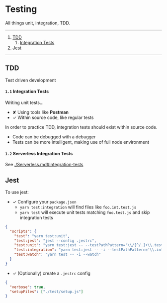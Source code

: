 # Testing

All things unit, integration, TDD.

---

1. [TDD](#tdd)
   1. [Integration Tests](#1-1-integration-tests)
2. [Jest](#jest)
---

## TDD

Test driven development 


#### `1.1` Integration Tests

Writing unit tests...
- ✘ Using tools like **Postman**
- ✓ Within source code, like regular tests

In order to practice TDD, integration tests should exist within source code.
- Code can be debugged with a debugger
- Tests can be more intelligent, making use of full node environment

#### `1.2` Serverless Integration Tests

See [./Serverless.md#integration-tests](./Serverless.md#integration-tests)

## Jest

To use jest:
- ✓ Configure your `package.json`
  - `yarn test:integration` will find files like `foo.int.test.js`
  - `yarn test` will execute unit tests matching `foo.test.js` and skip integration tests

```json
{
  "scripts": {
    "test": "yarn test:unit",
    "test:jest": "jest --config .jestrc",
    "test:unit": "yarn test:jest -- --testPathPattern='\\/[^/.]+\\.test\\.jsx?$'",
    "test:integration": "yarn test:jest -- -i --testPathPattern='\\.int\\.test\\.jsx?$'",
    "test:watch": "yarn test -- -i --watch"
  }
}
```

- ✓ (Optionally) create a `.jestrc` config

```json
{
  "verbose": true,
  "setupFiles": ["./test/setup.js"]
}
```

